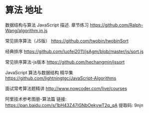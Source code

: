 # 算法	地址
数据结构与算法 JavaScript 描述. 章节练习
	https://github.com/Ralph-Wang/algorithm.in.js

常见排序算法（JS版）
	https://github.com/twobin/twobinSort

经典排序
	https://github.com/luofei2011/jsAgm/blob/master/js/sort.js

常见排序算法-js版本	
  https://github.com/hechangmin/jssort

JavaScript 算法与数据结构 精华集
	https://github.com/lightningtgc/JavaScript-Algorithms

面试常考算法题精讲
	http://www.nowcoder.com/live/courses  
  
阿里技术参考图册-算法篇 
链接: https://pan.baidu.com/s/1bH43Z47lGNbOekywT2q_qA 提取码: 9njn